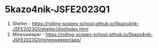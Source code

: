 # 5kazo4nik-JSFE2023Q1
1. Shelter - https://rolling-scopes-school.github.io/5kazo4nik-JSFE2023Q1/shelter/dist/index.html
2. Minesweeper - https://rolling-scopes-school.github.io/5kazo4nik-JSFE2023Q1/minesweeper/app/
